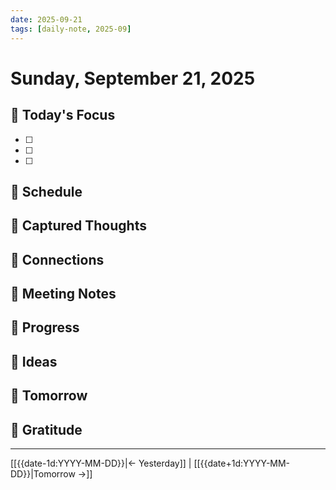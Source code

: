 ```yaml
---
date: 2025-09-21
tags: [daily-note, 2025-09]
---
```


# Sunday, September 21, 2025

## 🎯 Today's Focus
- [ ]
- [ ]
- [ ]

## 📅 Schedule
<!-- Time blocks and meetings -->

## 💭 Captured Thoughts
<!-- Ideas, observations, insights throughout the day -->

## 🔗 Connections
<!-- Links to projects, people, or topics mentioned -->

## 📝 Meeting Notes
<!-- If applicable -->

## 🏃 Progress
<!-- What got done today -->

## 🌱 Ideas
<!-- Any new ideas to add to the pipeline -->

## 🔮 Tomorrow
<!-- What needs attention tomorrow -->

## 🙏 Gratitude
<!-- Optional: What went well today -->

---
[[{{date-1d:YYYY-MM-DD}}|← Yesterday]] | [[{{date+1d:YYYY-MM-DD}}|Tomorrow →]]